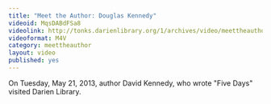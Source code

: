 ```yaml
---
title: "Meet the Author: Douglas Kennedy"
videoid: MqsDABdFSa8
videolink: http://tonks.darienlibrary.org/1/archives/video/meettheauthor/20130521_douglas_kennedy.m4v
videoformat: M4V
category: meettheauthor
layout: video
published: yes
---
```


On Tuesday, May 21, 2013, author David Kennedy, who wrote "Five Days" visited Darien Library.